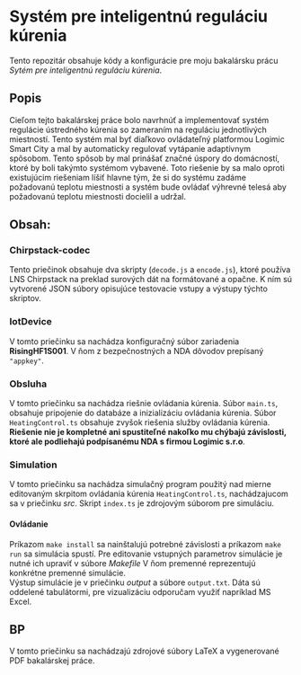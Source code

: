 # Systém pre inteligentnú reguláciu kúrenia
Tento repozitár obsahuje kódy a konfigurácie pre moju bakalársku prácu *Sytém pre inteligentnú reguláciu kúrenia*.
## Popis
Cieľom tejto bakalárskej práce bolo navrhnúť a implementovať systém regulácie ústredného kúrenia so zameraním na reguláciu jednotlivých miestností. 
Tento systém mal byť diaľkovo ovládateľný platformou Logimic Smart City a mal by automaticky regulovať vytápanie adaptívnym spôsobom. 
Tento spôsob by mal prinášať značné úspory do domácností, ktoré by boli takýmto systémom vybavené. 
Toto riešenie by sa malo oproti existujúcim riešeniam líšiť hlavne tým, že si do systému zadáme požadovanú teplotu miestnosti a systém bude ovládať výhrevné telesá  aby požadovanú teplotu miestnosti docielil a udržal.
## Obsah:
### Chirpstack-codec
Tento priečinok obsahuje dva skripty (`decode.js` a `encode.js`), ktoré používa LNS Chirpstack na preklad surových dát na formátované a opačne. K ním sú vytvorené JSON súbory opisujúce testovacie vstupy a výstupy týchto skriptov.
### IotDevice
V tomto priečinku sa nachádza konfiguračný súbor zariadenia **RisingHF1S001**. V ňom z bezpečnostných a NDA dôvodov prepísaný `"appkey"`.
### Obsluha
V tomto priečinku sa nachádza riešnie ovládania kúrenia. Súbor `main.ts`, obsahuje pripojenie do databáze a inizializáciu ovládania kúrenia. Súbor `HeatingControl.ts` obsahuje zvyšok riešenia služby ovládania kúrenia.<br>**Riešenie nie je kompletné ani spustiteľné nakoľko mu chýbajú závislosti, ktoré ale podliehajú podpísanému NDA s firmou Logimic s.r.o**.
### Simulation
V tomto priečinku sa nachádza simulačný program použitý nad mierne editovaným skrpitom ovládania kúrenia `HeatingControl.ts`, nachádzajucom sa v priečinku *src*. Skript `index.ts` je zdrojovým súborom pre simuláciu. 
#### Ovládanie 
Príkazom `make install` sa nainštalujú potrebné závislosti a príkazom `make run` sa simulácia spustí. Pre editovanie vstupných parametrov simulácie je nutné ich upraviť v súbore *Makefile* V ňom premenné reprezentujú konkrétne premenné simulácie.<br>
Výstup simulácie je v priečinku *output* a súbore `output.txt`. Dáta sú oddelené tabulátormi, pre vizualizáciu odporučam využiť napríklad MS Excel.

## BP
V tomto priečinku sa nachádzajú zdrojové súbory LaTeX a vygenerované PDF bakalárskej práce.
